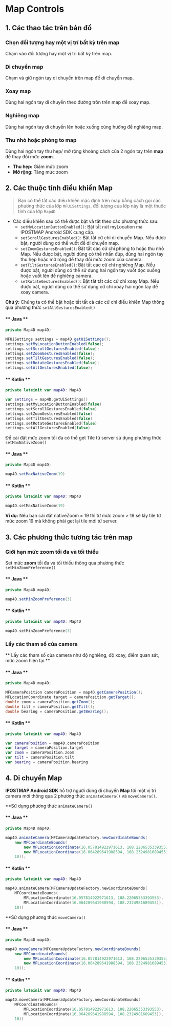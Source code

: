 # Map Controls

## 1. Các thao tác trên bản đồ

### Chọn đối tượng hay một vị trí bất kỳ trên map

Chạm vào đối tượng hay một vị trí bất kỳ trên map.

### Di chuyển map

Chạm và giữ ngón tay di chuyển trên map để di chuyển map.

### Xoay map

Dùng hai ngón tay di chuyển theo đường tròn trên map để xoay map.

### Nghiêng map

Dùng hai ngón tay di chuyển lên hoặc xuống cùng hướng để nghiêng map.

### Thu nhỏ hoặc phóng to map

Dùng hai ngón tay thu hẹp/ mở rộng khoảng cách của 2 ngón tay trên **map** để thay đổi mức **zoom**.

- **Thu hẹp:** Giảm mức zoom
- **Mở rộng:** Tăng mức zoom

## 2. Các thuộc tính điều khiển Map

> Bạn có thể tắt các điều khiển mặc định trên map bằng cách gọi các phương thức của lớp `MFUiSettings`, đối tượng của lớp
này là một thuộc tính của lớp `Map4D`

- Các điều khiển sau có thể được bật và tắt theo các phương thức sau:
    - `setMyLocationButtonEnabled()`: Bật tắt nút myLocation mà IPOSTMAP Android SDK cung cấp.
    - `setScrollGesturesEnabled()`: Bật tắt cử chỉ di chuyển Map. Nếu được bật, người dùng có thể vuốt để di chuyển map.
    - `setZoomGesturesEnabled()`: Bật tắt các cử chỉ phóng to hoặc thu nhỏ Map. Nếu được bật, người dùng có thể nhấn đúp, dùng hai ngón tay thu hẹp hoặc mở rộng để thay đổi mức zoom của camera.
    - `setTiltGesturesEnabled()`: Bật tắt các cử chỉ nghiêng Map. Nếu được bật, người dùng có thể sử dụng hai ngón tay vuốt dọc xuống hoặc vuốt lên để nghiêng camera.
    - `setRotateGesturesEnabled()`: Bật tắt tất các cử chỉ xoay Map. Nếu được bật, người dùng có thể sử dụng cử chỉ xoay hai ngón tay để xoay camera.

**Chú ý:** Chúng ta có thể bật hoặc tắt tất cả các cử chỉ điều khiển Map thông qua phương thức `setAllGesturesEnabled()`

<!-- tabs:start -->
#### ** Java **

```java
private Map4D map4D;

MFUiSettings settings = map4D.getUiSettings();
settings.setMyLocationButtonEnabled(false);
settings.setScrollGesturesEnabled(false);
settings.setZoomGesturesEnabled(false);
settings.setTiltGesturesEnabled(false);
settings.setRotateGesturesEnabled(false);
settings.setAllGesturesEnabled(false);
```

#### ** Kotlin **

```kotlin
private lateinit var map4D: Map4D

var settings = map4D.getUiSettings()
settings.setMyLocationButtonEnabled(false)
settings.setScrollGesturesEnabled(false)
settings.setZoomGesturesEnabled(false)
settings.setTiltGesturesEnabled(false)
settings.setRotateGesturesEnabled(false)
settings.setAllGesturesEnabled(false)
```
<!-- tabs:end -->

Để cài đặt mức zoom tối đa có thể get Tile từ server sử dụng phương thức `setMaxNativeZoom()`

<!-- tabs:start -->
#### ** Java **

```java
private Map4D map4D;

map4D.setMaxNativeZoom(19)
```

#### ** Kotlin **

```kotlin
private lateinit var map4D: Map4D

map4D.setMaxNativeZoom(19)
```
<!-- tabs:end -->

**Ví dụ:** Nếu bạn cài đặt nativeZoom = 19 thì từ mức zoom > 19 sẽ lấy tile từ mức zoom 19 mà không phải get lại tile mới từ server.

## 3. Các phương thức tương tác trên map

### Giới hạn mức zoom tối đa và tối thiểu

Set mức **zoom** tối đa và tối thiểu thông qua phương thức `setMinZoomPreference()`

<!-- tabs:start -->
#### ** Java **

```java
private Map4D map4D;

map4D.setMinZoomPreference(3)
```

#### ** Kotlin **

```kotlin
private lateinit var map4D: Map4D

map4D.setMinZoomPreference(3)
```
<!-- tabs:end -->

### Lấy các tham số của camera

** Lấy các tham số của camera như độ nghiêng, độ xoay, điểm quan sát, mức zoom hiện tại.**

<!-- tabs:start -->
#### ** Java **

```java
private Map4D map4D;

MFCameraPosition cameraPosition = map4D.getCameraPosition();
MFLocationCoordinate target = cameraPosition.getTarget();
double zoom = cameraPosition.getZoom();
double tilt = cameraPosition.getTilt();
double bearing = cameraPosition.getBearing();
```

#### ** Kotlin **

```kotlin
private lateinit var map4D: Map4D

var cameraPosition = map4D.cameraPosition
var target = cameraPosition.target
var zoom = cameraPosition.zoom
var tilt = cameraPosition.tilt
var bearing = cameraPosition.bearing
```
<!-- tabs:end -->

## 4. Di chuyển Map

**IPOSTMAP Android SDK** hỗ trợ người dùng di chuyển **Map** tới một vị trí camera mới thông qua 2 phương thức `animateCamera()`
và `moveCamera()`.

**Sử dụng phương thức `animateCamera()`

<!-- tabs:start -->
#### ** Java **

```java
private Map4D map4D;

map4D.animateCamera(MFCameraUpdateFactory.newCoordinateBounds(
    new MFCoordinateBounds(
        new MFLocationCoordinate(16.057814922971613, 108.22065353393553),
        new MFLocationCoordinate(16.064289641988594, 108.2324981689453)),
    10));
```

#### ** Kotlin **

```kotlin
private lateinit var map4D: Map4D

map4D.animateCamera(MFCameraUpdateFactory.newCoordinateBounds(
    MFCoordinateBounds(
        MFLocationCoordinate(16.057814922971613, 108.22065353393553),
        MFLocationCoordinate(16.064289641988594, 108.2324981689453)),
    10))
```
<!-- tabs:end -->

**Sử dụng phương thức `moveCamera()`

<!-- tabs:start -->
#### ** Java **

```java
private Map4D map4D;

map4D.moveCamera(MFCameraUpdateFactory.newCoordinateBounds(
    new MFCoordinateBounds(
        new MFLocationCoordinate(16.057814922971613, 108.22065353393553),
        new MFLocationCoordinate(16.064289641988594, 108.2324981689453)),
    10));
```

#### ** Kotlin **

```kotlin
private lateinit var map4D: Map4D

map4D.moveCamera(MFCameraUpdateFactory.newCoordinateBounds(
    MFCoordinateBounds(
        MFLocationCoordinate(16.057814922971613, 108.22065353393553),
        MFLocationCoordinate(16.064289641988594, 108.2324981689453)),
    10))
```
<!-- tabs:end -->

